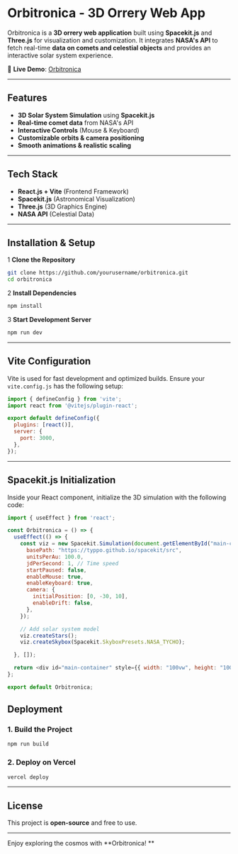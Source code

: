# Orbitronica - 3D Orrery Web App  

Orbitronica is a **3D orrery web application** built using **Spacekit.js** and **Three.js** for visualization and customization. It integrates **NASA's API** to fetch real-time **data on comets and celestial objects** and provides an interactive solar system experience.

🔗 **Live Demo**: [Orbitronica](https://nasa-spaceapps-iota.vercel.app)

---

##  Features  

- **3D Solar System Simulation** using **Spacekit.js**  
- **Real-time comet data** from NASA's API  
- **Interactive Controls** (Mouse & Keyboard)  
- **Customizable orbits & camera positioning**  
- **Smooth animations & realistic scaling**  

---

##  Tech Stack  

- **React.js + Vite** (Frontend Framework)  
- **Spacekit.js** (Astronomical Visualization)  
- **Three.js** (3D Graphics Engine)  
- **NASA API** (Celestial Data)  

---

##  Installation & Setup  

1️ **Clone the Repository**  
```bash
git clone https://github.com/yourusername/orbitronica.git
cd orbitronica
```

2️ **Install Dependencies**  
```bash
npm install
```

3️ **Start Development Server**  
```bash
npm run dev
```

---

##  Vite Configuration  

Vite is used for fast development and optimized builds. Ensure your `vite.config.js` has the following setup:

```javascript
import { defineConfig } from 'vite';
import react from '@vitejs/plugin-react';

export default defineConfig({
  plugins: [react()],
  server: {
    port: 3000,
  },
});
```

---

##  Spacekit.js Initialization  

Inside your React component, initialize the 3D simulation with the following code:

```javascript
import { useEffect } from 'react';

const Orbitronica = () => {
  useEffect(() => {
    const viz = new Spacekit.Simulation(document.getElementById("main-container"), {
      basePath: "https://typpo.github.io/spacekit/src",
      unitsPerAu: 100.0,
      jdPerSecond: 1, // Time speed
      startPaused: false,
      enableMouse: true,
      enableKeyboard: true,
      camera: {
        initialPosition: [0, -30, 10],
        enableDrift: false,
      },
    });

    // Add solar system model
    viz.createStars();
    viz.createSkybox(Spacekit.SkyboxPresets.NASA_TYCHO);

  }, []);

  return <div id="main-container" style={{ width: "100vw", height: "100vh" }} />;
};

export default Orbitronica;
```


##  Deployment  

### **1. Build the Project**
```bash
npm run build
```

### **2. Deploy on Vercel**  
```bash
vercel deploy
```

---

##  License  
This project is **open-source** and free to use.

---

Enjoy exploring the cosmos with **Orbitronica! **
